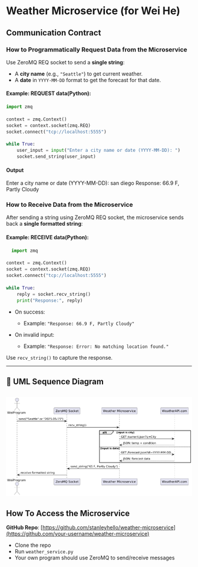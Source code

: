# Weather Microservice (for Wei He)

## Communication Contract

### How to **Programmatically Request** Data from the Microservice

Use ZeroMQ REQ socket to send a **single string**:

* A **city name** (e.g., `"Seattle"`) to get current weather.
* A **date** in `YYYY-MM-DD` format to get the forecast for that date.

#### Example: REQUEST data(Python):

```python
import zmq

context = zmq.Context()
socket = context.socket(zmq.REQ)
socket.connect("tcp://localhost:5555")

while True:
    user_input = input("Enter a city name or date (YYYY-MM-DD): ")
    socket.send_string(user_input)
```

#### Output
Enter a city name or date (YYYY-MM-DD): san diego
Response: 66.9 F, Partly Cloudy

### How to **Receive** Data from the Microservice

After sending a string using ZeroMQ REQ socket, the microservice sends back a **single formatted string**:

#### Example: RECEIVE data(Python):
```python
  import zmq

context = zmq.Context()
socket = context.socket(zmq.REQ)
socket.connect("tcp://localhost:5555")

while True:
    reply = socket.recv_string()
    print("Response:", reply)
```
* On success:

  * Example: `"Response: 66.9 F, Partly Cloudy"`

* On invalid input:

  * Example: `"Response: Error: No matching location found."`

Use `recv_string()` to capture the response.

---

## 🔎 UML Sequence Diagram

![UML Sequence Diagram](uml.png)
---

## How To Access the Microservice

**GitHub Repo**: [https://github.com/stanleyhello/weather-microservice](https://github.com/your-username/weather-microservice)

* Clone the repo
* Run `weather_service.py`
* Your own program should use ZeroMQ to send/receive messages

